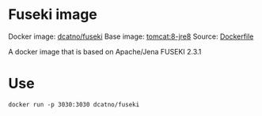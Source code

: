 # Fuseki image

Docker image: [dcatno/fuseki](https://hub.docker.com/r/dcatno/fuseki/)
Base image: [tomcat:8-jre8]()
Source: [Dockerfile]()

A docker image that is based on Apache/Jena FUSEKI 2.3.1

# Use

`docker run -p 3030:3030 dcatno/fuseki`